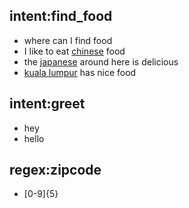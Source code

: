 ## intent:find_food
- where can I find food
- I like to eat [chinese](food_type) food
- the [japanese](food_type:chinese) around here is delicious
- [kuala lumpur](location) has nice food

## intent:greet
- hey
- hello

## regex:zipcode
- [0-9]{5}